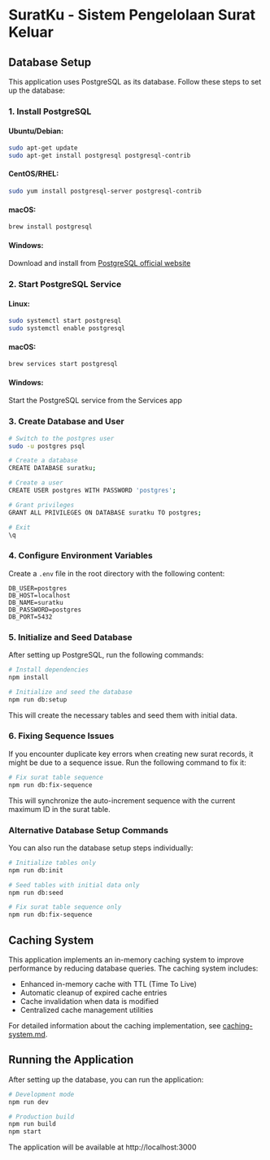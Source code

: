# SuratKu - Sistem Pengelolaan Surat Keluar

## Database Setup

This application uses PostgreSQL as its database. Follow these steps to set up the database:

### 1. Install PostgreSQL

#### Ubuntu/Debian:
```bash
sudo apt-get update
sudo apt-get install postgresql postgresql-contrib
```

#### CentOS/RHEL:
```bash
sudo yum install postgresql-server postgresql-contrib
```

#### macOS:
```bash
brew install postgresql
```

#### Windows:
Download and install from [PostgreSQL official website](https://www.postgresql.org/download/windows/)

### 2. Start PostgreSQL Service

#### Linux:
```bash
sudo systemctl start postgresql
sudo systemctl enable postgresql
```

#### macOS:
```bash
brew services start postgresql
```

#### Windows:
Start the PostgreSQL service from the Services app

### 3. Create Database and User

```bash
# Switch to the postgres user
sudo -u postgres psql

# Create a database
CREATE DATABASE suratku;

# Create a user
CREATE USER postgres WITH PASSWORD 'postgres';

# Grant privileges
GRANT ALL PRIVILEGES ON DATABASE suratku TO postgres;

# Exit
\q
```

### 4. Configure Environment Variables

Create a `.env` file in the root directory with the following content:

```
DB_USER=postgres
DB_HOST=localhost
DB_NAME=suratku
DB_PASSWORD=postgres
DB_PORT=5432
```

### 5. Initialize and Seed Database

After setting up PostgreSQL, run the following commands:

```bash
# Install dependencies
npm install

# Initialize and seed the database
npm run db:setup
```

This will create the necessary tables and seed them with initial data.

### 6. Fixing Sequence Issues

If you encounter duplicate key errors when creating new surat records, it might be due to a sequence issue. Run the following command to fix it:

```bash
# Fix surat table sequence
npm run db:fix-sequence
```

This will synchronize the auto-increment sequence with the current maximum ID in the surat table.

### Alternative Database Setup Commands

You can also run the database setup steps individually:

```bash
# Initialize tables only
npm run db:init

# Seed tables with initial data only
npm run db:seed

# Fix surat table sequence only
npm run db:fix-sequence
```

## Caching System

This application implements an in-memory caching system to improve performance by reducing database queries. The caching system includes:

- Enhanced in-memory cache with TTL (Time To Live)
- Automatic cleanup of expired cache entries
- Cache invalidation when data is modified
- Centralized cache management utilities

For detailed information about the caching implementation, see [caching-system.md](docs/caching-system.md).

## Running the Application

After setting up the database, you can run the application:

```bash
# Development mode
npm run dev

# Production build
npm run build
npm start
```

The application will be available at http://localhost:3000